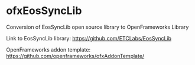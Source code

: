 # ofxEosSyncLib
Conversion of EosSyncLib open source library to OpenFrameworks Library

Link to EosSyncLib library: https://github.com/ETCLabs/EosSyncLib

OpenFrameworks addon template: https://github.com/openframeworks/ofxAddonTemplate/
